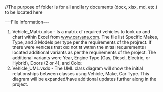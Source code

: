 //The purpose of folder is for all ancillary documents (docx, xlsx, md, etc.) to be located here

---File Information---
1. Vehicle_Matrix.xlsx - Is a matrix of required vehicles to look up and chart within Excel from www.carvana.com. The file list Specific Makes, Type, and 3 Models per type per the requirements of the projrect. If there were vehicles that did not fit within the initial requirements I located additional variants as per the requirements of the project. The additional variants were Year, Engine Type (Gas, Diesel, Electric, or Hybrid), Doors (2 or 4), and Color.  
2. Vehicle_UML.vsdx - The UML class diagram will show the initial relationships between classes using Vehicle, Make, Car Type. This diagram will be expanded/have additional updates further along in the project. 
